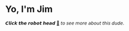 # Yo, I'm Jim

𝘾𝙡𝙞𝙘𝙠 𝙩𝙝𝙚 𝙧𝙤𝙗𝙤𝙩 𝙝𝙚𝙖𝙙 <a href="https://jimquincy.tech/About/" target="_blank" > 🤖</a> 𝘵𝘰 𝘴𝘦𝘦 𝘮𝘰𝘳𝘦 𝘢𝘣𝘰𝘶𝘵 𝘵𝘩𝘪𝘴 𝘥𝘶𝘥𝘦.

